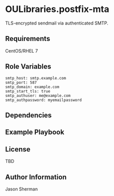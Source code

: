 OULibraries.postfix-mta
=========

TLS-encrypted sendmail via authenticated SMTP.

Requirements
------------

CentOS/RHEL 7

Role Variables
--------------

```
smtp_host: smtp.example.com
smtp_port: 587
smtp_domain: example.com
smtp_start_tls: true
smtp_authuser: me@example.com
smtp_authpassword: myemailpassword
```

Dependencies
------------


Example Playbook
----------------


License
-------

TBD

Author Information
------------------

Jason Sherman
